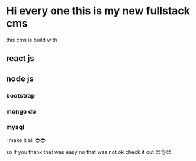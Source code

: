 # Hi every one this is my new fullstack cms 
this cms is build with 
## react js 
## node js  
### bootstrap 
### mongo db 
### mysql
i make it all 😎😎 

so if you thank that was easy no that was not 
ok check it out 😍👌😊